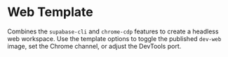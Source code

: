 # Web Template

Combines the `supabase-cli` and `chrome-cdp` features to create a headless web workspace. Use the template options to toggle the published `dev-web` image, set the Chrome channel, or adjust the DevTools port.
